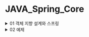 # JAVA_Spring_Core

<details>
<summary>01 객체 지향 설계와 스프링 </summary>
<div markdown="1">

## 자바 진영의 추운 겨울과 스프링의 탄생

### EJB 
Enterprise Java Beans 자바 진영의 겨울 ..EJB를 주요 기술로써 개발할 때 여러가지 힘든 점이 많았다고 함

### Spring
EJB 컨테이너를 대체하며 현재의 표준 기술로 자리잡음

### Hibernate
EJB 엔티티빈 기술을 대체 하며 JPA 새로운 표준 정의


## 스프링이란??

### 스프링 프레임워크
핵심기술 : 스프링 DI 컨테이너, AOP, 이벤트 등등..

웹 기술 : 스프링 MVC, 스프링 WebFlux

데이터 접근 기술 : 트랜잭션, JDBC, ORM 지원, XML 지원

### 스프링 부트

스프링을 편리하게 사용할 수 있도록 지원, 최근에는 기본으로 사용

Tomcat 같은 웹 서버 내장, 별도의 웹 서버 설치하지 않아도 됨 

### 스프링의 핵심
스프링은 자바 언어 기반의 프레임워크, 자바 언어의 가장 큰 특징은 객체 지향 언어라는 점
스프링은 객체 지향 언어가 가진 강력한 특징을 살려내는 프레임 워크

## 좋은 객체지향 프로그래밍이란?

### 객체 지향 특징

- 추상화

추상화는 실제 세상을 객체화하는게 아니라 필요한 정보만을 중심으로 간소화 하는 것을 의미 
즉 객체들의 공통적인 속성과 기능을 중심으로 클래스를 만드는 것이 추상화의 예

- 캡슐화

추상화를 통해 객체를 정의 했다면, 객체에 필요한 데이터나 기능을 책임이 있는 객체에 그룹화 시켜주는 것을
캡슐화라고 한다. 응집성과 관련 

- 상속 

상위 클래스의 기능을 하위 클래스가 사용할 수 있는 개념. 중복되는 코드의 재사용성을 위한 개념

- 다형성

객체지향은 객체간 관계를 디자인하는 프로그래밍인데 다형성은 객체간 관계를 유연하게 해주는 특징을 말함
역할과 구현의 분리로 클라이언트는 구현 대상의 내부 구조를 몰라도 되며 내부 구조가 변경되어도 영향을 받지 않으며
대상의 역할(인터페이스)만 알면 된다는 점이 중요하다.

다형성의 본질은 인터페이스를 구현한 객체 인스턴스를 실행 시점에서 유연하게 변경할 수 있다는 점
'클라이언트를 변경하지 않고,' 서버의 구현 기능을 유연하게 변경할 수 있다.

### 스프링과 객체 지향

- 다형성이 가장 중요하다!

- 스프링은 다형성을 극대화해서 이용할 수 있게 도와준다.

- 스프링에서 이야기하는 제어의 역전(IOC), 의존관계 주입(DI)은 다형성을 활용해서 역할과 구현을 편리하게 다룰 수 있도록 지원한다.

- 스프링을 사용하면 마치 레고 블럭 조립하듯이 구현을 편리하게 변경할 수 있다.


## 좋은 객체지향 설계의 5가지 원칙(SOLID)

### SRP : 단일 책임 원칙 (single responsibility principle)
한 클래스는 하나의 책임만 가져야 한다. 하나의 책임이라는 것은 모호하지만
중요한 기준은 변경이다. 변경이 있을 때 파급 효과가 적으면 단일 책임 원칙을 잘 따른 것 

### OCP : 개방 폐쇄 원칙 (Open-Closed principle)
소프트웨어 요소는 확장에는 열려 있으나 변경에는 닫혀 있어야 한다.
다형성으로 구현체를 새로운 것으로 갈아끼는 것이 그 예. but 클라이언트 코드에서 구현 객체를 변경해야 한다면 이는 OCP 원칙을
잘 지키지 못한 예

```java
MemberRepository m = new MemoryMemberRepository(); //기존코드
MemberRepository m = new JdbcMemberReopsitory(); //변경 코드

```
이러한 문제는 어떻게 해결? -> 객체를 생성하고 연관관계를 맺어주는 별도의 조립, 설정자 필요. 스프링은 이러한 객체지향 특징을 지켜주기위해 여러가지 기능 제공

### LSP : 리스코프 치환 원칙 (Liskov substitution principle)

프로그램의 객체는 프로그램의 정확성을 깨뜨리지 않으면서 하위 타입의 인스턴스로 바꿀 수 있어야 한다.
즉 다형성에서 하위 클래스는 인터페이스 규약을 다 지켜야 한다는 것
인터페이스가 구현된 구현체는 규약내에서 신뢰성있는 수행을 해야 한다.

### ISP : 인터페이스 분리 원칙 (Interface segregation principle)

특정 클라이언트를 위한 인터페이스 여러개가 범용 인터페이스 하나보다 낫다.

자동차 인터페이스를 -> 운전 인터페이스, 정비 인터페이스로 분리하면 인터페이스가 명확해지고 대체 가능성이 높아진다.

### DIP : 의존관계 역전 원칙 (Dependency inversion principle)

프로그래머는 추상화에 의존해야지 구체화에 의존하면 안된다. 의존성 주입은 이 원칙을 따르는 방법 중 하나이다

쉽게 이야기해서 구현 클래스에 의존하지 말고 인터페이스에 의존하라는 뜻 구현체에 의존하게 되면 변경이 아주 까다로워 짐 

## 객체 지향 설계와 스프링

스프링은 다음 기술로 다형성 + OCP,DIP를 가능하게 지원한다

- DI
- DI 컨테이너 제공

클라이언트 코드의 변경 없이 기능 확장 가능하게 함 즉 쉽게 부품을 교체하듯이 개발 가능하게 함 



</div>
</details>


<details>
<summary>02 예제 </summary>
<div markdown="1">

## 비즈니스 요구사항
- 회원 가입, 조회
- 회원의 등급은 일반, VIP 두가지
- 자체 DB but 바꿀수도 있음
- 상품 주문할 수 있고 VIP에게는 할인 정책 적용
- 어떤 할인정책을 사용할지 미지수 

## 순수 자바코드의 개발 
MemberService, MemberRepository, OrderService를 인터페이스로 
만들어 다형성을 이용해 변경이 용이하도록 설정함.

다만 DIP와 OCP를 위배하는 부분이 있음 어디에?
```java
 private final MemberRepository memberRepository = new MemoryMemberRepository();
    //private final DiscountPolicy discountPolicy = new FixDiscountPolicy();
    //private final DiscountPolicy discountPolicy = new RateDiscountPolicy();
    //수정하는 과정에서 DIP와 OCP 위반 이거를 어떻게 해결할 수 있을까?

    //인터페이스만 의존하도록 설정했다. but 당연히 구현체가 없으니 널포인트익셉션 발생
    private DiscountPolicy discountPolicy;
    //해결하기 위해 누군가 구현 객체를 꽂아주어야 한다.
```
추상화와 구현체 모두에게 의존한다는 점에서 DIP 위반. 앱의 확장을 위해서 클라이언트 코드를 변경해야 한다는 점에서 OCP위반
그렇다고 인터페이스에만 의존하도록 설정하면 당연하게도 구현체가 없으니 예외 발생.
해결하기 위해서는 누군가 구현 객체를 설정해주어야 한다. 

</div>
</details>